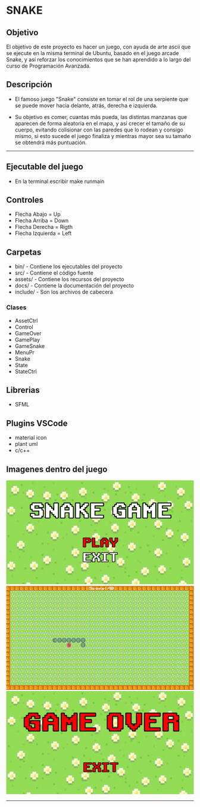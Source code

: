 # SNAKE

## Objetivo
El objetivo de este proyecto es hacer un juego, con ayuda de arte ascii que se ejecute en la misma terminal de Ubuntu, basado en el juego arcade Snake, y así reforzar los conocimientos que se han aprendido a lo largo del curso de Programación Avanzada.

## Descripción
- El famoso juego "Snake" consiste en tomar el rol de una serpiente que se puede mover hacia delante, atrás, derecha e izquierda.

- Su objetivo es comer, cuantas más pueda, las distintas manzanas que aparecen de forma aleatoria en el mapa, y así crecer el tamaño de su cuerpo, evitando colisionar con las paredes que lo rodean y consigo mismo, si esto sucede el juego finaliza y mientras mayor sea su tamaño se obtendrá más puntuación.

___
## Ejecutable del juego
- En la terminal escribir make runmain

## Controles
- Flecha Abajo = Up
- Flecha Arriba = Down
- Flecha Derecha = Rigth
- Flecha Izquierda = Left

## Carpetas
- bin/ - Contiene los ejecutables del proyecto
- src/ - Contiene el código fuente
- assets/ - Contiene los recursos del proyecto
- docs/ - Contiene la documentación del proyecto
- include/ - Son los archivos de cabecera

### Clases
- AssetCtrl
- Control
- GameOver
- GamePlay
- GameSnake
- MenuPr
- Snake
- State
- StateCtrl

## Librerias
- SFML

## Plugins VSCode
- material icon
- plant uml
- c/c++

## Imagenes dentro del juego
![Imagen_1](assets/images/img1.png)
![Imagen_2](assets/images/img2.png)
![Imagen_3](assets/images/img3.png)
___